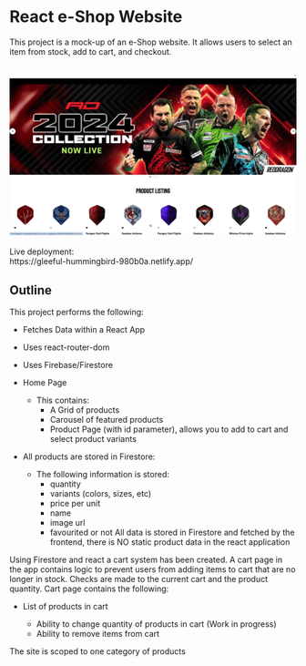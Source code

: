# React e-Shop Website

This project is a mock-up of an e-Shop website. It allows users to select an item from stock, add to cart, and checkout.

<br />

<div style='text-align: center;'>
  <img src='./demo480p.gif' alt='demo' />
</div>

<br />
Live deployment: 
<br />
https://gleeful-hummingbird-980b0a.netlify.app/

## Outline

This project performs the following:

-    Fetches Data within a React App
-    Uses react-router-dom
-    Uses Firebase/Firestore

-    Home Page
     -    This contains:
          -    A Grid of products
          -    Carousel of featured products
          -    Product Page (with id parameter), allows you to add to cart and select product variants
-    All products are stored in Firestore:
     -    The following information is stored:
          -    quantity
          -    variants (colors, sizes, etc)
          -    price per unit
          -    name
          -    image url
          -    favourited or not
               All data is stored in Firestore and fetched by the frontend, there is NO static product data in the react application

Using Firestore and react a cart system has been created. A cart page in the app contains logic to prevent users from adding items to cart that are no longer in stock. Checks are made to the current cart and the product quantity. Cart page contains the following:

-    List of products in cart

     -    Ability to change quantity of products in cart (Work in progress)
     -    Ability to remove items from cart

The site is scoped to one category of products
